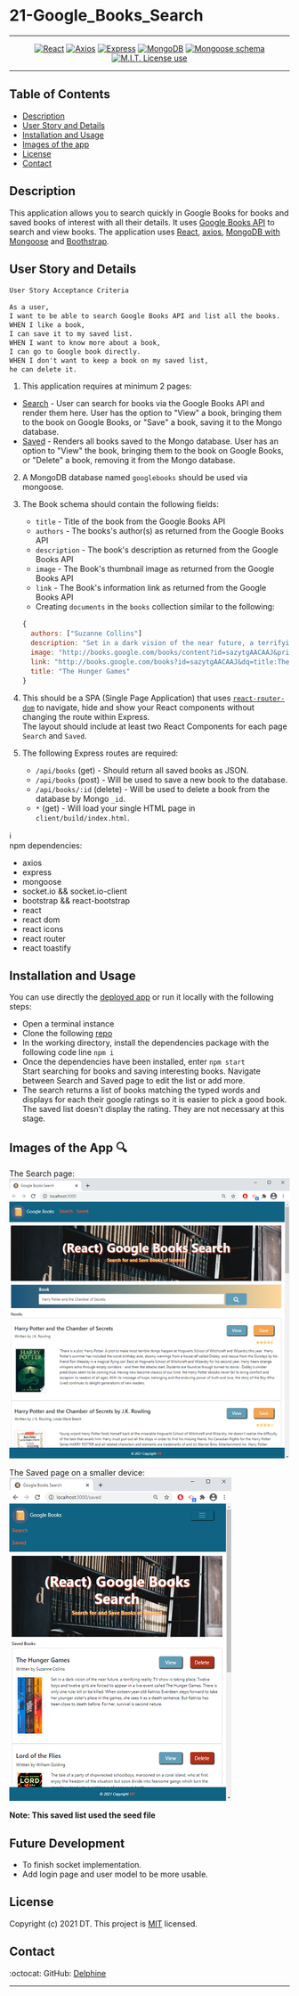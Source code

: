 # 21-Google_Books_Search  
---  

<span align="center">  


 <a href="https://img.shields.io/badge/react-v17.0.1-green?style=plastic"><img alt="React" src="https://img.shields.io/badge/react-v17.0.1-green?style=plastic"/></a>
<a href="https://img.shields.io/badge/axios-v0.21.1-blue?style=plastic"><img alt="Axios" src="https://img.shields.io/badge/axios-v0.21.1-blue?style=plastic"/></a>
 <a href="https://img.shields.io/badge/express-v4.16.4-orange?style=plastic"><img alt="Express" src="https://img.shields.io/badge/express-v4.16.4-orange?style=plastic"/></a>
<a href="https://img.shields.io/badge/DB-MongoDB-yellow?style=plastic"><img alt="MongoDB" src="https://img.shields.io/badge/DB-MongoDB-yellow?style=plastic"/></a>
<a href="https://img.shields.io/badge/npm-Mongoose-red?style=plastic"><img alt="Mongoose schema" src="https://img.shields.io/badge/npm-Mongoose-red?style=plastic" /></a>
 <a href="https://img.shields.io/badge/License-MIT-brightgreen?style=plastic"><img alt="M.I.T. License use" src="https://img.shields.io/badge/License-MIT-brightgreen?style=plastic"/></a>  
 
 </span>

---

## Table of Contents  
* [Description](#Description)
* [User Story and Details](#User-Story-and-Details)  
* [Installation and Usage](#Installation-and-Usage)  
* [Images of the app](#Images-of-the-app-)  
* [License](#License)  
* [Contact](#Contact) 


## Description  
This application allows you to search quickly in Google Books for books and saved books of interest with all their details. It uses [Google Books API](https://developers.google.com/books/docs/v1/getting_started) to search and view books. The application uses [React](https://reactjs.org/), [axios](https://www.npmjs.com/package/axios), [MongoDB with Mongoose](https://mongoosejs.com/docs/) and [Boothstrap](https://getbootstrap.com/docs/4.6/getting-started/introduction/).  


## User Story and Details  

```
User Story Acceptance Criteria
```
```
As a user,  
I want to be able to search Google Books API and list all the books.  
WHEN I like a book,  
I can save it to my saved list. 
WHEN I want to know more about a book,  
I can go to Google book directly.  
WHEN I don't want to keep a book on my saved list,  
he can delete it.  

```
1. This application requires at minimum 2 pages:   
  * [Search](Search.png) - User can search for books via the Google Books API and render them here. User has the option to "View" a book, bringing them to the book on Google Books, or "Save" a book, saving it to the Mongo database.  
  * [Saved](Saved.png) - Renders all books saved to the Mongo database. User has an option to "View" the book, bringing them to the book on Google Books, or "Delete" a book, removing it from the Mongo database.  

2. A MongoDB database named `googlebooks` should be used via mongoose.


3. The Book schema should contain the following fields:  
    * `title` - Title of the book from the Google Books API  
    * `authors` - The books's author(s) as returned from the Google Books API  
    * `description` - The book's description as returned from the Google Books API  
    * `image` - The Book's thumbnail image as returned from the Google Books API  
    * `link` - The Book's information link as returned from the Google Books API  
    * Creating `documents` in the `books` collection similar to the following:  
    ```js
    {
      authors: ["Suzanne Collins"]
      description: "Set in a dark vision of the near future, a terrifying reality TV show is taking place. Twelve boys and twelve girls are forced to appear in a live event called The Hunger Games. There is only one rule: kill or be killed. When sixteen-year-old Katniss Everdeen steps forward to take her younger sister's place in the games, she sees it as a death sentence. But Katniss has been close to death before. For her, survival is second nature."
      image: "http://books.google.com/books/content?id=sazytgAACAAJ&printsec=frontcover&img=1&zoom=1&source=gbs_api"
      link: "http://books.google.com/books?id=sazytgAACAAJ&dq=title:The+Hunger+Games&hl=&source=gbs_api"
      title: "The Hunger Games"
    }
    ```

4. This should be a SPA (Single Page Application) that uses [`react-router-dom`](https://github.com/reactjs/react-router) to navigate, hide and show your React components without changing the route within Express.  
The layout should include at least two React Components for each page `Search` and `Saved`.


5. The following Express routes are required:  
    * `/api/books` (get) - Should return all saved books as JSON.  
    * `/api/books` (post) - Will be used to save a new book to the database.  
    * `/api/books/:id` (delete) - Will be used to delete a book from the database by Mongo `_id`.  
    * `*` (get) - Will load your single HTML page in `client/build/index.html`. 


:information_source:   
npm dependencies:  
- axios  
- express   
- mongoose  
- socket.io &&  socket.io-client  
- bootstrap && react-bootstrap
- react    
- react dom  
- react icons 
- react router  
- react toastify  

## Installation and Usage  
You can use directly the [deployed app](https://homework-21-google-book-search.herokuapp.com/) or run it locally with the following steps: 
- Open a terminal instance  
- Clone the following [repo](https://github.com/Delph-Sunny/21-google-books-search)  
- In the working directory, install the dependencies package with the following code line `npm i`  
- Once the dependencies have been installed, enter `npm start`  
Start searching for books and saving interesting books. Navigate between Search and Saved page to edit the list or add more. 
- The search returns a list of books matching the typed words and displays for each their google ratings so it is easier to pick a good book. The saved list doesn't display the rating. They are not necessary at this stage.  

## Images of the App :mag: 
The Search page:   
![Google_Books_Search](./docs/snippet1.png)  

The Saved page on a smaller device:  
![Google_Books_Saved](./docs/snippet2.png)   
     
 __Note: This saved list used the seed file__  

## Future Development  
 - To finish socket implementation.  
 - Add login page and user model to be more usable.  

## License  

Copyright (c) 2021 DT. This project is [MIT](https://choosealicense.com/licenses/mit) licensed.

## Contact  

:octocat:  GitHub: [Delphine](https://github.com/Delph-Sunny)  

---